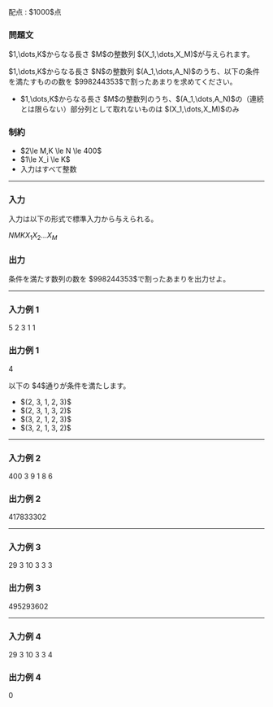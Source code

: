 
<div>

<span>

<span>

<p>
配点 : $1000$点
</p>

<div>

<section>

### **問題文**

<p>
$1,\dots,K$からなる長さ $M$の整数列 $(X_1,\dots,X_M)$が与えられます。
</p>

<p>
$1,\dots,K$からなる長さ $N$の整数列 $(A_1,\dots,A_N)$のうち、以下の条件を満たすものの数を $998244353$で割ったあまりを求めてください。
</p>

<ul>

<li>
$1,\dots,K$からなる長さ $M$の整数列のうち、$(A_1,\dots,A_N)$の（連続とは限らない）部分列として取れないものは $(X_1,\dots,X_M)$のみ
</li>

</ul>

</section>

</div>

<div>

<section>

### **制約**

<ul>

<li>
$2\le M,K \le N \le 400$
</li>

<li>
$1\le X_i \le K$
</li>

<li>
入力はすべて整数
</li>

</ul>

</section>

</div>

---

<div>

<div>

<section>

### **入力**

<p>
入力は以下の形式で標準入力から与えられる。
</p>

<div>

$N$$M$$K$$X_1$$X_2$$\dots$$X_M$
</div>

</section>

</div>

<div>

<section>

### **出力**

<p>
条件を満たす数列の数を $998244353$で割ったあまりを出力せよ。
</p>

</section>

</div>

</div>

---

<div>

<section>

### **入力例 1**

<div>

5 2 3
1 1

</div>

</section>

</div>

<div>

<section>

### **出力例 1**

<div>

4

</div>

<p>
以下の $4$通りが条件を満たします。
</p>

<ul>

<li>
$(2, 3, 1, 2, 3)$
</li>

<li>
$(2, 3, 1, 3, 2)$
</li>

<li>
$(3, 2, 1, 2, 3)$
</li>

<li>
$(3, 2, 1, 3, 2)$
</li>

</ul>

</section>

</div>

---

<div>

<section>

### **入力例 2**

<div>

400 3 9
1 8 6

</div>

</section>

</div>

<div>

<section>

### **出力例 2**

<div>

417833302

</div>

</section>

</div>

---

<div>

<section>

### **入力例 3**

<div>

29 3 10
3 3 3

</div>

</section>

</div>

<div>

<section>

### **出力例 3**

<div>

495293602

</div>

</section>

</div>

---

<div>

<section>

### **入力例 4**

<div>

29 3 10
3 3 4

</div>

</section>

</div>

<div>

<section>

### **出力例 4**

<div>

0

</div>

</section>

</div>

</span>

</span>

</div>
